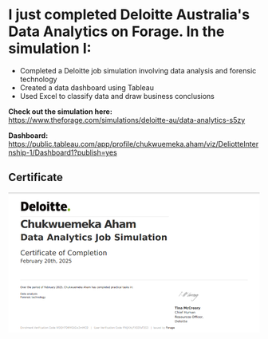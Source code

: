 # **I just completed Deloitte Australia's Data Analytics on Forage. In the simulation I:**

- Completed a Deloitte job simulation involving data analysis and forensic technology 
- Created a data dashboard using Tableau 
- Used Excel to classify data and draw business conclusions

**Check out the simulation here:** https://www.theforage.com/simulations/deloitte-au/data-analytics-s5zy

**Dashboard:** https://public.tableau.com/app/profile/chukwuemeka.aham/viz/DeliotteInternship-1/Dashboard1?publish=yes

## Certificate

![Certificate](cert.png)